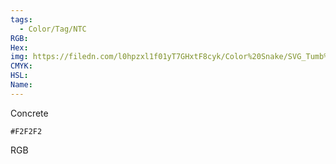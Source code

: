 ```yaml
---
tags:
  - Color/Tag/NTC
RGB:
Hex:
img: https://filedn.com/l0hpzxl1f01yT7GHxtF8cyk/Color%20Snake/SVG_Tumb%20Mass%20No%20Name/F2F2F2.svg
CMYK:
HSL:
Name:
---
```

Concrete
```palette
#F2F2F2
```
RGB
